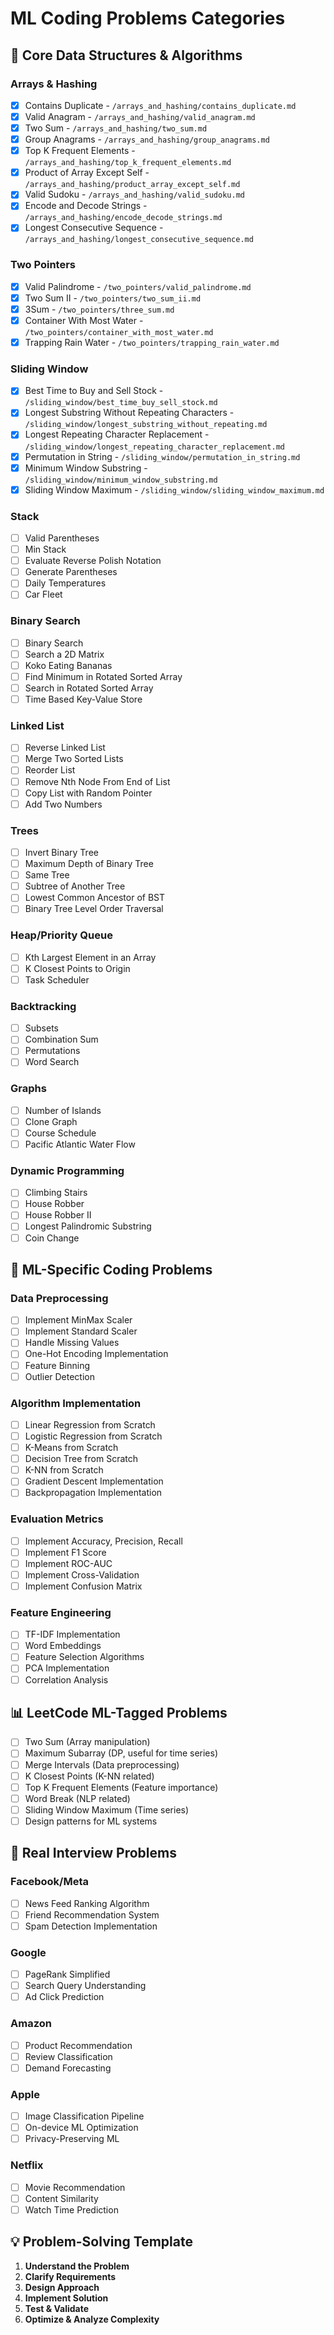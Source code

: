 # ML Coding Problems Categories

## 🎯 Core Data Structures & Algorithms

### Arrays & Hashing
- [x] Contains Duplicate - `/arrays_and_hashing/contains_duplicate.md`
- [x] Valid Anagram - `/arrays_and_hashing/valid_anagram.md`
- [x] Two Sum - `/arrays_and_hashing/two_sum.md`
- [x] Group Anagrams - `/arrays_and_hashing/group_anagrams.md`
- [x] Top K Frequent Elements - `/arrays_and_hashing/top_k_frequent_elements.md`
- [x] Product of Array Except Self - `/arrays_and_hashing/product_array_except_self.md`
- [x] Valid Sudoku - `/arrays_and_hashing/valid_sudoku.md`
- [x] Encode and Decode Strings - `/arrays_and_hashing/encode_decode_strings.md`
- [x] Longest Consecutive Sequence - `/arrays_and_hashing/longest_consecutive_sequence.md`

### Two Pointers
- [x] Valid Palindrome - `/two_pointers/valid_palindrome.md`
- [x] Two Sum II - `/two_pointers/two_sum_ii.md`
- [x] 3Sum - `/two_pointers/three_sum.md`
- [x] Container With Most Water - `/two_pointers/container_with_most_water.md`
- [x] Trapping Rain Water - `/two_pointers/trapping_rain_water.md`

### Sliding Window
- [x] Best Time to Buy and Sell Stock - `/sliding_window/best_time_buy_sell_stock.md`
- [x] Longest Substring Without Repeating Characters - `/sliding_window/longest_substring_without_repeating.md`
- [x] Longest Repeating Character Replacement - `/sliding_window/longest_repeating_character_replacement.md`
- [x] Permutation in String - `/sliding_window/permutation_in_string.md`
- [x] Minimum Window Substring - `/sliding_window/minimum_window_substring.md`
- [x] Sliding Window Maximum - `/sliding_window/sliding_window_maximum.md`

### Stack
- [ ] Valid Parentheses
- [ ] Min Stack
- [ ] Evaluate Reverse Polish Notation
- [ ] Generate Parentheses
- [ ] Daily Temperatures
- [ ] Car Fleet

### Binary Search
- [ ] Binary Search
- [ ] Search a 2D Matrix
- [ ] Koko Eating Bananas
- [ ] Find Minimum in Rotated Sorted Array
- [ ] Search in Rotated Sorted Array
- [ ] Time Based Key-Value Store

### Linked List
- [ ] Reverse Linked List
- [ ] Merge Two Sorted Lists
- [ ] Reorder List
- [ ] Remove Nth Node From End of List
- [ ] Copy List with Random Pointer
- [ ] Add Two Numbers

### Trees
- [ ] Invert Binary Tree
- [ ] Maximum Depth of Binary Tree
- [ ] Same Tree
- [ ] Subtree of Another Tree
- [ ] Lowest Common Ancestor of BST
- [ ] Binary Tree Level Order Traversal

### Heap/Priority Queue
- [ ] Kth Largest Element in an Array
- [ ] K Closest Points to Origin
- [ ] Task Scheduler

### Backtracking
- [ ] Subsets
- [ ] Combination Sum
- [ ] Permutations
- [ ] Word Search

### Graphs
- [ ] Number of Islands
- [ ] Clone Graph
- [ ] Course Schedule
- [ ] Pacific Atlantic Water Flow

### Dynamic Programming
- [ ] Climbing Stairs
- [ ] House Robber
- [ ] House Robber II
- [ ] Longest Palindromic Substring
- [ ] Coin Change

## 🤖 ML-Specific Coding Problems

### Data Preprocessing
- [ ] Implement MinMax Scaler
- [ ] Implement Standard Scaler
- [ ] Handle Missing Values
- [ ] One-Hot Encoding Implementation
- [ ] Feature Binning
- [ ] Outlier Detection

### Algorithm Implementation
- [ ] Linear Regression from Scratch
- [ ] Logistic Regression from Scratch
- [ ] K-Means from Scratch
- [ ] Decision Tree from Scratch
- [ ] K-NN from Scratch
- [ ] Gradient Descent Implementation
- [ ] Backpropagation Implementation

### Evaluation Metrics
- [ ] Implement Accuracy, Precision, Recall
- [ ] Implement F1 Score
- [ ] Implement ROC-AUC
- [ ] Implement Cross-Validation
- [ ] Implement Confusion Matrix

### Feature Engineering
- [ ] TF-IDF Implementation
- [ ] Word Embeddings
- [ ] Feature Selection Algorithms
- [ ] PCA Implementation
- [ ] Correlation Analysis

## 📊 LeetCode ML-Tagged Problems
- [ ] Two Sum (Array manipulation)
- [ ] Maximum Subarray (DP, useful for time series)
- [ ] Merge Intervals (Data preprocessing)
- [ ] K Closest Points (K-NN related)
- [ ] Top K Frequent Elements (Feature importance)
- [ ] Word Break (NLP related)
- [ ] Sliding Window Maximum (Time series)
- [ ] Design patterns for ML systems

## 🎪 Real Interview Problems

### Facebook/Meta
- [ ] News Feed Ranking Algorithm
- [ ] Friend Recommendation System
- [ ] Spam Detection Implementation

### Google
- [ ] PageRank Simplified
- [ ] Search Query Understanding
- [ ] Ad Click Prediction

### Amazon
- [ ] Product Recommendation
- [ ] Review Classification
- [ ] Demand Forecasting

### Apple
- [ ] Image Classification Pipeline
- [ ] On-device ML Optimization
- [ ] Privacy-Preserving ML

### Netflix
- [ ] Movie Recommendation
- [ ] Content Similarity
- [ ] Watch Time Prediction

## 💡 Problem-Solving Template
1. **Understand the Problem**
2. **Clarify Requirements**
3. **Design Approach**
4. **Implement Solution**
5. **Test & Validate**
6. **Optimize & Analyze Complexity**